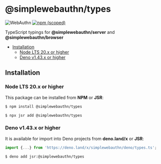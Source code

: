 # @simplewebauthn/types <!-- omit in toc -->

![WebAuthn](https://img.shields.io/badge/WebAuthn-Simplified-blueviolet?style=for-the-badge&logo=WebAuthn)
[![npm (scoped)](https://img.shields.io/npm/v/@simplewebauthn/types?style=for-the-badge&logo=npm)](https://www.npmjs.com/package/@simplewebauthn/types)

TypeScript typings for **@simplewebauthn/server** and **@simplewebauthn/browser**

- [Installation](#installation)
  - [Node LTS 20.x or higher](#node-lts-20x-or-higher)
  - [Deno v1.43.x or higher](#deno-v143x-or-higher)

## Installation

### Node LTS 20.x or higher

This package can be installed from **NPM** or **JSR**:

```sh
$ npm install @simplewebauthn/types
```

```sh
$ npx jsr add @simplewebauthn/types
```

### Deno v1.43.x or higher

It is available for import into Deno projects from **deno.land/x** or **JSR**:

```ts
import {...} from 'https://deno.land/x/simplewebauthn/deno/types.ts';
```

```sh
$ deno add jsr:@simplewebauthn/types
```
